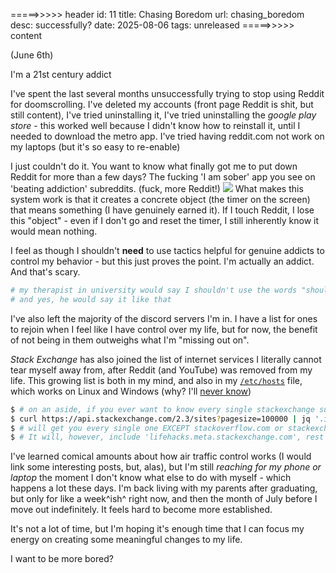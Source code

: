 =====>>>>> header
id: 11
title: Chasing Boredom
url: chasing_boredom
desc: successfully?
date: 2025-08-06
tags: unreleased
=====>>>>> content

(June 6th)

I'm a 21st century addict

I've spent the last several months unsuccessfully trying to stop using Reddit for doomscrolling. I've deleted my accounts (front page Reddit is shit, but still content), I've tried uninstalling it, I've tried uninstalling the *google play store* - this worked well because I didn't know how to reinstall it, until I needed to download the metro app. I've tried having reddit.com not work on my laptops (but it's so easy to re-enable)

I just couldn't do it. You want to know what finally got me to put down Reddit for more than a few days? The fucking 'I am sober' app you see on 'beating addiction' subreddits. (fuck, more Reddit!)
![](/img/doomscrolling.png)
What makes this system work is that it creates a concrete object (the timer on the screen) that means something (I have genuinely earned it). If I touch Reddit, I lose this "object" - even if I don't go and reset the timer, I still inherently know it would mean nothing.

I feel as though I shouldn't **need** to use tactics helpful for genuine addicts to control my behavior - but this just proves the point. I'm actually an addict. And that's scary.

```bash
# my therapist in university would say I shouldn't use the words "should" or "shouldn't". 
# and yes, he would say it like that
```

I've also left the majority of the discord servers I'm in. I have a list for ones to rejoin when I feel like I have control over my life, but for now, the benefit of not being in them outweighs what I'm "missing out on".

*Stack Exchange* has also joined the list of internet services I literally cannot tear myself away from, after Reddit (and YouTube) was removed from my life. This growing list is both in my mind, and also in my [`/etc/hosts`](https://static.carson.sh/hosts) file, which works on Linux and Windows (why? I'll [never know](https://carson.sh/img/superuser.png))

```bash
$ # on an aside, if you ever want to know every single stackexchange subdomain
$ curl https://api.stackexchange.com/2.3/sites?pagesize=100000 | jq '.items[] | .site_url' -r | sort | uniq
$ # will get you every single one EXCEPT stackoverflow.com or stackexchange.com
$ # It will, however, include 'lifehacks.meta.stackexchange.com', rest assure
```

I've learned comical amounts about how air traffic control works (I would link some interesting posts, but, alas), but I'm still *reaching for my phone or laptop* the moment I don't know what else to do with myself - which happens a lot these days. I'm back living with my parents after graduating, but only for like a week^ish^ right now, and then the month of July before I move out indefinitely. It feels hard to become more established.

It's not a lot of time, but I'm hoping it's enough time that I can focus my energy on creating some meaningful changes to my life.

I want to be more bored?




